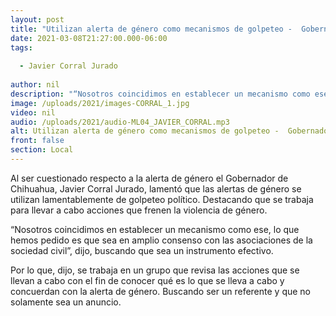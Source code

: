 ```yaml
---
layout: post
title: "Utilizan alerta de género como mecanismos de golpeteo -  Gobernador"
date: 2021-03-08T21:27:00.000-06:00
tags:
  
  - Javier Corral Jurado
  
author: nil
description: "“Nosotros coincidimos en establecer un mecanismo como ese, lo que hemos pedido es que sea en amplio consenso con las asociaciones de la sociedad civil”, dijo."
image: /uploads/2021/images-CORRAL_1.jpg
video: nil
audio: /uploads/2021/audio-ML04_JAVIER_CORRAL.mp3
alt: Utilizan alerta de género como mecanismos de golpeteo -  Gobernador
front: false
section: Local
---
```


Al ser cuestionado respecto a la alerta de género el Gobernador de Chihuahua, Javier Corral Jurado, lamentó que las alertas de género se utilizan lamentablemente de golpeteo político. Destacando que se trabaja para llevar a cabo acciones que frenen la violencia de género. 

“Nosotros coincidimos en establecer un mecanismo como ese, lo que hemos pedido es que sea en amplio consenso con las asociaciones de la sociedad civil”, dijo, buscando que sea un instrumento efectivo.

Por lo que, dijo, se trabaja en un grupo que revisa las acciones que se llevan a cabo con el fin de conocer qué es lo que se lleva a cabo y concuerdan con la alerta de género. Buscando ser un referente y que no solamente sea un anuncio.
